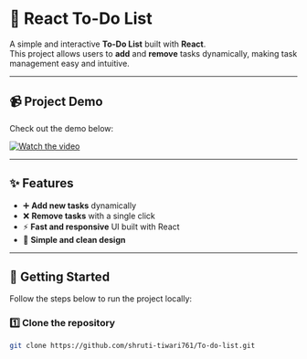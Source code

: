 # 📝 React To-Do List

A simple and interactive **To-Do List** built with **React**.  
This project allows users to **add** and **remove** tasks dynamically, making task management easy and intuitive.

---

## 📹 Project Demo

Check out the demo below:  

[![Watch the video](https://img.shields.io/badge/▶️-Click%20Here%20to%20View%20Demo-blue)](https://github.com/shruti-tiwari761/To-do-list/blob/main/todolist.mp4)

---

## ✨ Features

- ➕ **Add new tasks** dynamically  
- ❌ **Remove tasks** with a single click  
- ⚡ **Fast and responsive** UI built with React  
- 🎨 **Simple and clean design**

---

## 🚀 Getting Started

Follow the steps below to run the project locally:

### 1️⃣ Clone the repository
```bash
git clone https://github.com/shruti-tiwari761/To-do-list.git
